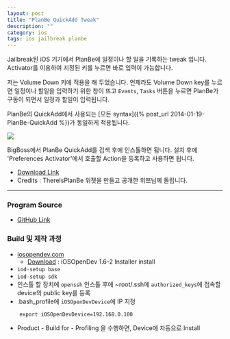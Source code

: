 ```yaml
---
layout: post
title: "PlanBe QuickAdd Tweak"
description: ""
category: ios
tags: ios jailbreak planbe
---
```


Jailbreak된 iOS 기기에서 PlanBe에 일정이나 할 일을 기록하는 tweak 입니다. Activator를 이용하여 지정된 키를 누르면 바로 입력이 가능합니다.

저는 Volume Down 키에 적용을 해 두었습니다. 언제라도 Volume Down key를 누르면 일정이나 할일을 입력하기 위한 창이 뜨고 `Events`, `Tasks` 버튼을 누르면 PlanBe가 구동이 되면서 일정과 할일이 입력됩니다.

PlanBe의 QuickAdd에서 사용되는 [모든 syntax]({% post_url 2014-01-19-PlanBe-QuickAdd %})가 동일하게 적용됩니다. 

<!-- more -->

![](http://farm8.staticflickr.com/7389/13240166863_677cb30fbc_o.png)

<!-- [http://cydia.myrepospace.com/jmjeong/](http://cydia.myrepospace.com/jmjeong/) 을 추가하고 'PlanBe -->
<!-- QuickAdd'를 인스톨 하면 됩니다.  설치 후에 Preferences - Activator 에서 호출할 Action을 등록하면 -->
<!-- 됩니다. -->

BigBoss에서 PlanBe QuickAdd를 검색 후에 인스톨하면 됩니다. 설치 후에 'Preferences Activator'에서 호출할 Action을 등록하고 사용하면 됩니다.

- [Download Link](http://moreinfo.thebigboss.org/moreinfo/depiction.php?file=planbequickaddDp)
- Credits : ThereIsPlanBe 위젯을 만들고 공개한 위쯔님께 돌립니다. 

---

### Program Source

- [GitHub Link](https://github.com/jmjeong/PlanBeQuickAdd)

### Build 및 제작 과정

- [iosopendev.com](http://www.iosopendev.com)
  - [Download](http://iosopendev.com/download/) : iOSOpenDev 1.6-2 Installer install
- `iod-setup base`
- `iod-setup sdk`
- 인스톨 할 장치에 `openssh` 인스톨 후에 ~root/.ssh에 `authorized_keys`에 접속할 device의 public key를 등록
- .bash_profile에 `iOSOpenDevDevice`에 IP 지정
```
	export iOSOpenDevDevice=192.168.0.100
```
- Product - Build for - Profiling 을 수행하면, Device에 자동으로 Install


